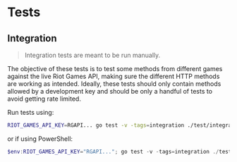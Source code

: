 # Tests

## Integration

> Integration tests are meant to be run manually.

The objective of these tests is to test some methods from different games against the live Riot Games API, making sure the different HTTP methods are working as intended. Ideally, these tests should only contain methods allowed by a development key and should be only a handful of tests to avoid getting rate limited.

Run tests using:

```bash
RIOT_GAMES_API_KEY=RGAPI... go test -v -tags=integration ./test/integration
```

or if using PowerShell:

```powershell
$env:RIOT_GAMES_API_KEY="RGAPI..."; go test -v -tags=integration ./test/integration; Remove-Item Env:RIOT_GAMES_API_KEY
```
